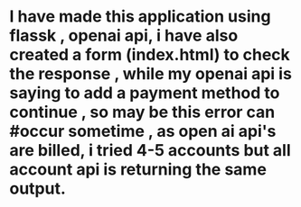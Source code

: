 
# I have made this application using flassk , openai api, i have also created a form (index.html) to check the response , while my openai api is saying to add a payment method to continue , so may be this error can #occur sometime , as open ai api's are billed, i tried 4-5 accounts but all account api is returning the same output.
